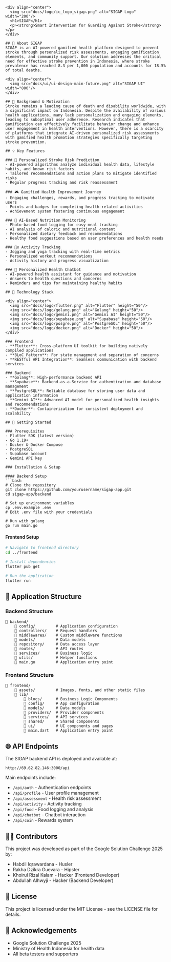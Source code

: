 ```
<div align="center">
  <img src="docs/logo/ic_logo_sigap.png" alt="SIGAP Logo" width="200"/>
  <h1>SIGAP</h1>
  <p><strong>Smart Intervention for Guarding Against Stroke</strong></p>
</div>

## 🌟 About SIGAP
SIGAP is an AI-powered gamified health platform designed to prevent stroke through personalized risk assessments, engaging gamification elements, and community support. Our solution addresses the critical need for effective stroke prevention in Indonesia, where stroke prevalence has reached 8.3 per 1,000 population and accounts for 18.5% of total deaths.

<div align="center">
  <img src="docs/ui/ui-design-main-future.png" alt="SIGAP UI" width="800"/>
</div>

## 🌊 Background & Motivation
Stroke remains a leading cause of death and disability worldwide, with a significant impact on Indonesia. Despite the availability of various health applications, many lack personalization and engaging elements, leading to suboptimal user adherence. Research indicates that gamification can effectively facilitate behavior change and enhance user engagement in health interventions. However, there is a scarcity of platforms that integrate AI-driven personalized risk assessments with gamified health promotion strategies specifically targeting stroke prevention.

## 💡 Key Features

### 🔮 Personalized Stroke Risk Prediction
- AI-powered algorithms analyze individual health data, lifestyle habits, and known risk factors
- Tailored recommendations and action plans to mitigate identified risks
- Regular progress tracking and risk reassessment

### 🎮 Gamified Health Improvement Journey
- Engaging challenges, rewards, and progress tracking to motivate users
- Points and badges for completing health-related activities
- Achievement system fostering continuous engagement

### 🍎 AI-Based Nutrition Monitoring
- Photo-based food logging for easy meal tracking
- AI analysis of caloric and nutritional content
- Personalized dietary feedback and recommendations
- Healthy food suggestions based on user preferences and health needs

### 🏃‍♀️ Activity Tracking
- Jogging and yoga tracking with real-time metrics
- Personalized workout recommendations
- Activity history and progress visualization

### 🤖 Personalized Health Chatbot
- AI-powered health assistant for guidance and motivation
- Answers to health questions and concerns
- Reminders and tips for maintaining healthy habits

## 🧰 Technology Stack

<div align="center">
  <img src="docs/logo/flutter.png" alt="Flutter" height="50"/>
  <img src="docs/logo/golang.png" alt="Golang" height="50"/>
  <img src="docs/logo/gemini.png" alt="Gemini AI" height="50"/>
  <img src="docs/logo/supabase.png" alt="Supabase" height="50"/>
  <img src="docs/logo/posgre.png" alt="PostgreSQL" height="50"/>
  <img src="docs/logo/docker.png" alt="Docker" height="50"/>
</div>

### Frontend
- **Flutter**: Cross-platform UI toolkit for building natively compiled applications
- **BLoC Pattern**: For state management and separation of concerns
- **RESTful API Integration**: Seamless communication with backend services

### Backend
- **Golang**: High-performance backend API
- **Supabase**: Backend-as-a-Service for authentication and database management
- **PostgreSQL**: Reliable database for storing user data and application information
- **Gemini AI**: Advanced AI model for personalized health insights and recommendations
- **Docker**: Containerization for consistent deployment and scalability

## 🚀 Getting Started

### Prerequisites
- Flutter SDK (latest version)
- Go 1.19+
- Docker & Docker Compose
- PostgreSQL
- Supabase account
- Gemini API key

### Installation & Setup

#### Backend Setup
```bash
# Clone the repository
git clone https://github.com/yourusername/sigap-app.git
cd sigap-app/backend

# Set up environment variables
cp .env.example .env
# Edit .env file with your credentials

# Run with golang
go run main.go
```

#### Frontend Setup
```bash
# Navigate to frontend directory
cd ../frontend

# Install dependencies
flutter pub get

# Run the application
flutter run
```

## 📱 Application Structure

### Backend Structure
```
📁 backend/
    📁 config/         # Application configuration
    📁 controllers/    # Request handlers
    📁 middlewares/    # Custom middleware functions
    📁 models/         # Data models
    📁 repository/     # Data access layer
    📁 routes/         # API routes
    📁 services/       # Business logic
    📁 utils/          # Helper functions
    📄 main.go         # Application entry point
```

### Frontend Structure
```
📁 frontend/
    📁 assets/         # Images, fonts, and other static files
    📁 lib/
        📁 blocs/      # Business Logic Components
        📁 config/     # App configuration
        📁 models/     # Data models
        📁 providers/  # Provider components
        📁 services/   # API services
        📁 shared/     # Shared components
        📁 ui/         # UI components and pages
        📄 main.dart   # Application entry point
```

## 🌐 API Endpoints
The SIGAP backend API is deployed and available at:
```
http://69.62.82.146:3000/api
```

Main endpoints include:
- `/api/auth` - Authentication endpoints
- `/api/profile` - User profile management
- `/api/assessment` - Health risk assessment
- `/api/activity` - Activity tracking
- `/api/food` - Food logging and analysis
- `/api/chatbot` - Chatbot interaction
- `/api/coin` - Rewards system

## 👨‍💻 Contributors
This project was developed as part of the Google Solution Challenge 2025 by:
- Habdil Iqrawardana - Husler
- Rakha Dzikra Guevara - Hipster
- Khoirul Rizal Kalam - Hacker (Frontend Developer)
- Abdullah Alhwyji - Hacker (Backend Developer)

## 📄 License
This project is licensed under the MIT License - see the LICENSE file for details.

## 🙏 Acknowledgements
- Google Solution Challenge 2025
- Ministry of Health Indonesia for health data
- All beta testers and supporters
```